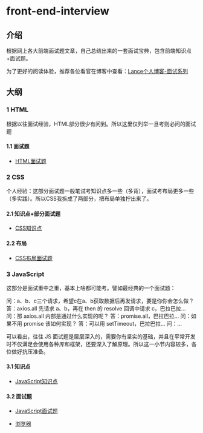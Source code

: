 # front-end-interview

## 介绍

根据网上各大前端面试题文章，自己总结出来的一套面试宝典，包含前端知识点+面试题。

为了更好的阅读体验，推荐各位看官在博客中查看：[Lance个人博客-面试系列](https://evestorm.github.io/tags/%E9%9D%A2%E8%AF%95/)

## 大纲

### 1 HTML

根据以往面试经验，HTML部分很少有问到。所以这里仅列举一旦考则必问的面试题

#### 1.1 面试题

- [HTML面试题](./HTML面试题.md)

### 2 CSS

个人经验：这部分面试题一般笔试考知识点多一些（多背），面试考布局更多一些（多实践）。所以CSS我拆成了两部分，把布局单独拧出来了。

#### 2.1 知识点+部分面试题

- [CSS知识点](./CSS.md)

#### 2.2 布局

- [CSS布局面试题](./CSS布局.md)

### 3 JavaScript

这部分是面试重中之重，基本上啥都可能考。譬如最经典的一个面试题：

问：a、b、c三个请求，希望c在a、b获取数据后再发请求，要是你你会怎么做？
答：axios.all 先请求 a、b，再在 then 的 resolve 回调中请求 c，巴拉巴拉...
问：那 axios.all 内部是通过什么实现的呢？
答：promise.all，巴拉巴拉...
问：如果不用 promise 该如何实现？
答：可以用 setTimeout，巴拉巴拉...
问：...

可以看出，往往 JS 面试题是层层深入的，需要你有坚实的基础，并且在平常开发时不仅满足会使用各种库和框架，还要深入了解原理。所以这一小节内容较多，各位做好抗压准备。

#### 3.1 知识点

- [JavaScript知识点](./JavaScript知识点.md)

#### 3.2 面试题

- [JavaScript面试题](./JavaScript面试题.md)

- [浏览器](./浏览器.md)
